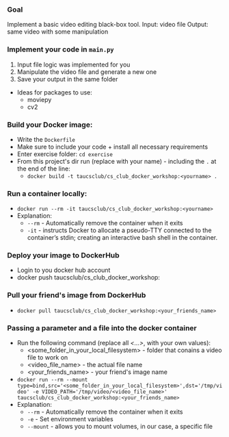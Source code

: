 ### Goal
Implement a basic video editing black-box tool.
Input: video file
Output: same video with some manipulation

### Implement your code in `main.py`
1. Input file logic was implemented for you
2. Manipulate the video file and generate a new one
3. Save your output in the same folder

* Ideas for packages to use:
   * moviepy
   * cv2

### Build your Docker image:
* Write the `Dockerfile`
* Make sure to include your code + install all necessary requirements
* Enter exercise folder: `cd exercise`
* From this project's dir run (replace _<yourname>_ with your name) - including the `.` at the end of the line:
  * `docker build -t taucsclub/cs_club_docker_workshop:<yourname> .`

### Run a container locally:
* `docker run --rm -it taucsclub/cs_club_docker_workshop:<yourname>`
* Explanation:
  * `--rm` - Automatically remove the container when it exits
  * `-it` -  instructs Docker to allocate a pseudo-TTY connected to the container’s stdin; creating an interactive bash shell in the container.

### Deploy your image to DockerHub
* Login to you docker hub account
* docker push taucsclub/cs_club_docker_workshop:<yourname>

### Pull your friend's image from DockerHub
* `docker pull taucsclub/cs_club_docker_workshop:<your_friends_name>`

### Passing a parameter and a file into the docker container
* Run the following command (replace all _<...>_, with your own values):
    * <some_folder_in_your_local_filesystem> - folder that conains a video file to work on
    * <video_file_name> - the actual file name
    * <your_friends_name> - your friend's image name
* `docker run --rm --mount type=bind,src='<some_folder_in_your_local_filesystem>',dst='/tmp/video' -e VIDEO_PATH='/tmp/video/<video_file_name>' taucsclub/cs_club_docker_workshop:<your_friends_name>`
* Explanation:
  * `--rm` - Automatically remove the container when it exits
  * `-e` - Set environment variables
  * `--mount` - allows you to mount volumes, in our case, a specific file
